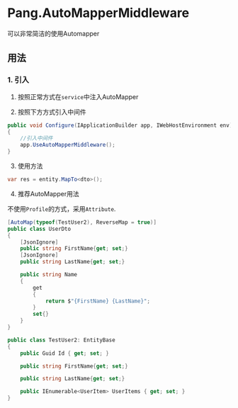 # Pang.AutoMapperMiddleware

可以非常简洁的使用Automapper

## 用法

### 1. 引入

1. 按照正常方式在`service`中注入AutoMapper

2. 按照下方方式引入中间件

```csharp
public void Configure(IApplicationBuilder app, IWebHostEnvironment env)
{
    //引入中间件
    app.UseAutoMapperMiddleware();
}
```

3. 使用方法

```csharp
var res = entity.MapTo<dto>();
```

4. 推荐AutoMapper用法

不使用`Profile`的方式，采用`Attribute`.

```csharp
[AutoMap(typeof(TestUser2), ReverseMap = true)]
public class UserDto
{
    [JsonIgnore]
    public string FirstName{get; set;}
    [JsonIgnore]
    public string LastName{get; set;}

    public string Name
    {
        get
        {
            return $"{FirstName} {LastName}";
        }
        set{}
    }
}
```

```csharp
public class TestUser2: EntityBase
{
    public Guid Id { get; set; }

    public string FirstName{get; set;}

    public string LastName{get; set;}

    public IEnumerable<UserItem> UserItems { get; set; }
}
```
